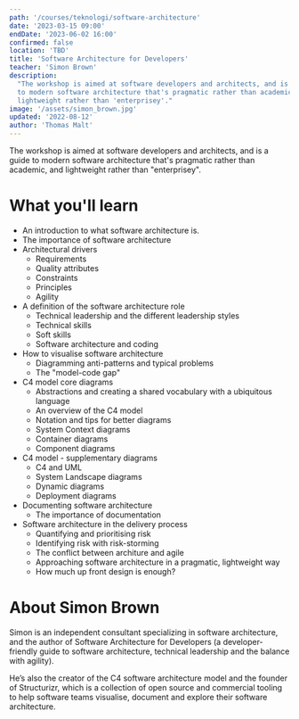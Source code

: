 ```yaml
---
path: '/courses/teknologi/software-architecture'
date: '2023-03-15 09:00'
endDate: '2023-06-02 16:00'
confirmed: false
location: 'TBD'
title: 'Software Architecture for Developers'
teacher: 'Simon Brown'
description:
  "The workshop is aimed at software developers and architects, and is a guide
  to modern software architecture that's pragmatic rather than academic, and
  lightweight rather than 'enterprisey'."
image: '/assets/simon_brown.jpg'
updated: '2022-08-12'
author: 'Thomas Malt'
---
```


The workshop is aimed at software developers and architects, and is a guide to
modern software architecture that's pragmatic rather than academic, and
lightweight rather than "enterprisey".

# What you'll learn

- An introduction to what software architecture is.
- The importance of software architecture
- Architectural drivers
  - Requirements
  - Quality attributes
  - Constraints
  - Principles
  - Agility
- A definition of the software architecture role
  - Technical leadership and the different leadership styles
  - Technical skills
  - Soft skills
  - Software architecture and coding
- How to visualise software architecture
  - Diagramming anti-patterns and typical problems
  - The "model-code gap"
- C4 model core diagrams
  - Abstractions and creating a shared vocabulary with a ubiquitous language
  - An overview of the C4 model
  - Notation and tips for better diagrams
  - System Context diagrams
  - Container diagrams
  - Component diagrams
- C4 model - supplementary diagrams
  - C4 and UML
  - System Landscape diagrams
  - Dynamic diagrams
  - Deployment diagrams
- Documenting software architecture
  - The importance of documentation
- Software architecture in the delivery process
  - Quantifying and prioritising risk
  - Identifying risk with risk-storming
  - The conflict between architure and agile
  - Approaching software architecture in a pragmatic, lightweight way
  - How much up front design is enough?

# About Simon Brown

Simon is an independent consultant specializing in software architecture, and
the author of Software Architecture for Developers (a developer-friendly guide
to software architecture, technical leadership and the balance with agility).

He’s also the creator of the C4 software architecture model and the founder of
Structurizr, which is a collection of open source and commercial tooling to
help software teams visualise, document and explore their software
architecture.
